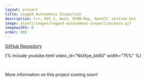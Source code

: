 ```yaml
---
layout: project
title: Legged Autonomous Inspection
description: C++, ROS 2, Nav2, RTAB-Map, OpenCV, Unitree Go1
image: assets/images/legged-autonomous-inspection/main.gif
imagewidth: 0
order: 989
---
```


[GitHub Repository](https://github.com/ngmor/unitree_inspection)

{% include youtube.html video_id="NxIXye_bk60" width="75%" %}

<br>

More information on this project coming soon!